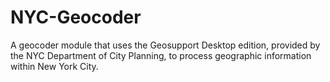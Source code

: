 # NYC-Geocoder
A geocoder module that uses the Geosupport Desktop edition, provided by the NYC Department of City Planning, to process geographic information within New York City.
